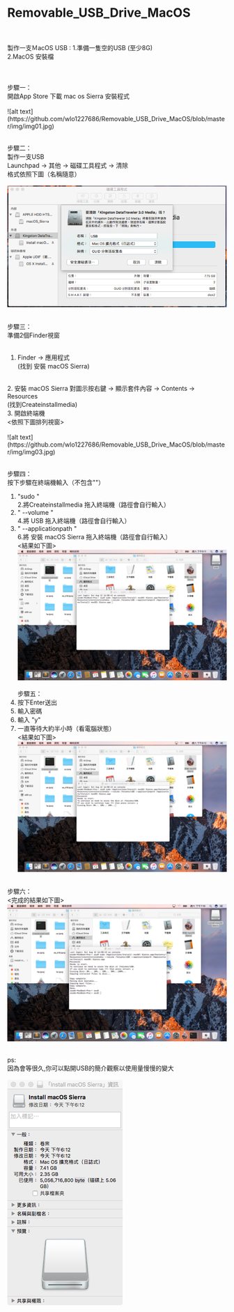 # Removable_USB_Drive_MacOS
<br>
<br>
製作一支ＭacOS USB :
  1.準備一隻空的USB (至少8G)<br>
  2.MacOS 安裝檔<br>
<br><br><br>
步驟一：<br>
  開啟App Store 下載 mac os Sierra 安裝程式<br>
<br>
![alt text](https://github.com/wlo1227686/Removable_USB_Drive_MacOS/blob/master/img/img01.jpg)<br><br>

步驟二：<br>
  製作一支USB<br>
  Launchpad -> 其他 -> 磁碟工具程式 -> 清除 <br>
  格式依照下圖（名稱隨意）<br> 
<br>
![alt text](https://github.com/wlo1227686/Removable_USB_Drive_MacOS/blob/master/img/img02.jpg)<br><br>

步驟三：<br>
  準備2個Finder視窗<br>
  <br>
   1. Finder -> 應用程式<br>
      (找到 安裝 macOS Sierra)<br> 
<br>
   2. 安裝 macOS Sierra 對圖示按右鍵 -> 顯示套件內容 -> Contents -> Resources<br>
      (找到Createinstallmedia)<br>
   3. 開啟終端機<br>
      <依照下圖排列視窗> <br>
<br>
![alt text](https://github.com/wlo1227686/Removable_USB_Drive_MacOS/blob/master/img/img03.jpg)<br><br>

步驟四：<br>
 按下步驟在終端機輸入（不包含""）<br>
  1. "sudo "<br>
  2.將Createinstallmedia 拖入終端機（路徑會自行輸入）<br>
  3. " --volume "<br>
  4.將 USB 拖入終端機（路徑會自行輸入）<br>
  5. " --applicationpath "<br>
  6.將 安裝 macOS Sierra 拖入終端機（路徑會自行輸入）<br>
  <結果如下圖><br>
![alt text](https://github.com/wlo1227686/Removable_USB_Drive_MacOS/blob/master/img/img04.jpg)<br><br>
步驟五：<br>
  1. 按下Enter送出<br>
  2. 輸入密碼 <br>
  3. 輸入 "y" <br>
  4. 一直等待大約半小時（看電腦狀態）<br>
   <結果如下圖><br>
![alt text](https://github.com/wlo1227686/Removable_USB_Drive_MacOS/blob/master/img/img05.jpg)<br><br>

步驟六：<br>
<完成的結果如下圖><br>
![alt text](https://github.com/wlo1227686/Removable_USB_Drive_MacOS/blob/master/img/img06.jpg)<br><br>

ps:<br>
因為會等很久,你可以點開USB的簡介觀察以使用量慢慢的變大 <br><br>
![alt text](https://github.com/wlo1227686/Removable_USB_Drive_MacOS/blob/master/img/img07.jpg)<br><br>
